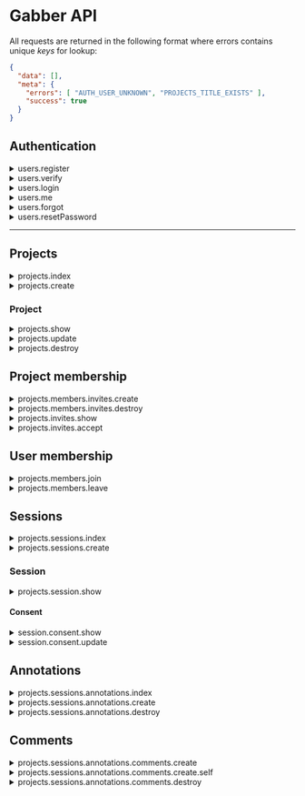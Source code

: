 # Gabber API

All requests are returned in the following format where errors contains unique _keys_ for lookup:

```json
{
  "data": [],
  "meta": {
    "errors": [ "AUTH_USER_UNKNOWN", "PROJECTS_TITLE_EXISTS" ],
    "success": true
  }
}
```

## Authentication

<details>
<summary>users.register</summary>
<br>

`POST: /api/auth/register/`
  
> Create a new user and emails a user a unique token to verify their account

**Arguments**

- `fullname`: the full name of a user, or what they consider their display name to be. This is **not** validated as
fullname varies across countries, where some consider middle name, etc.
- `email`: must be a valid email address and is used to uniquely identify a user.
- `password`: must be at least 12 characters.

**Returns:**

- Within the custom response: `data` is `null` and `success` is `True`

**Actions:**

- Emails the user a unique token to verify their account.

**Errors**

- `AUTH_INCORRECT_PASSWORD`: The password you provided for that email is invalid.
- `AUTH_FULLNAME_REQUIRED`: A full name is required to register. This is for others to identify you.
- `AUTH_EMAIL_DOES_NOT_EXIST`: A user with that account does not exist.
- `AUTH_EMAIL_REQUIRED`: An email address is required to register. This is your username.
- `AUTH_INVALID_EMAIL`: The email address provided is invalid.
- `AUTH_PASSWORD_REQUIRED`: A password is required to register
- `AUTH_PASSWORD_LENGTH`: The password must be at least 12 characters long
</details>

<details>
<summary>users.verify</summary>
<br>

`POST: /api/auth/verify/<token>/`
  
> A magic URL is sent to the user after registering. Once clicked, the user is verified and the associated
user object and tokens are returned.

**Arguments**

- N/A

**Returns:**

```json
{
        "tokens": {
            "access": "",
            "refresh": ""
        },
        "user": {
            "created_on": "14-Mar-2018",
            "email": "hello@me.com",
            "fullname": "Jay Rainey",
            "id": 102,
            "registered": false,
            "updated_on": "14-Mar-2018"
        }
    }
```

**Actions:**

- Emails the user a welcome message.

**Errors**

- `TOKEN_EXPIRED`: The token provided has expired; default length is one week.
- `TOKEN_404`: The token provided is invalid.
- `ALREADY_VERIFIED`: The magic URL has already been used to verify the account.

</details>


<details>
<summary>users.login</summary>
<br>

`POST: /api/auth/login/`

> authenticates a known user and returns a JWT

**Arguments**

- `email`: Must be a valid email address and is used to uniquely identify a user.
- `password`: Must be at least 12 characters.

**Returns:**

- Same as registration

**Errors**

- `AUTH_INCORRECT_PASSWORD`: The password you provided for that email is invalid.
- `AUTH_EMAIL_EXISTS`: A user with that account does not exist.
- `AUTH_EMAIL_REQUIRED`: An email address is required to register. This is your username.
- `AUTH_INVALID_EMAIL`: The email address provided is invalid.
- `AUTH_PASSWORD_REQUIRED`: A password is required to register
- `AUTH_INCORRECT_PASSWORD`: An incorrect password was provided for this email address.
- `AUTH_PASSWORD_LENGTH`: The password must be at least 12 characters long
</details>

<details>
<summary>users.me</summary>
<br>

`POST: /api/auth/me/`

> Provides access to the user object.

**Arguments**

N/A, but a JWT must be provided.

**Returns:**

- The user object if a JWT is provided, otherwise data is empty.

</details>

<details>
<summary>users.forgot</summary>
<br>
 
`POST: /api/auth/forgot/`

> Emails a user with a time serialised URL that can be used to reset their password

**Arguments**

- `email`: the email address of the user to reset the password for

**Returns**

- N/A

**Actions**

- Emails a _unique_ [timed serializer URL](http://pythonhosted.org/itsdangerous/) (i.e. token) to reset password

**Errors**:

- `GENERAL_INVALID_JSON`: The request you made contains invalid JSON.
- `AUTH_INVALID_EMAIL`: You have not provided a valid email address.
- `AUTH_EMAIL_KEY_REQUIRED`: The attribute `email` is required in your request body.
- `AUTH_EMAIL_IS_EMPTY`: The attribute `email` must not be empty.
- `AUTH_EMAIL_IS_NOT_STRING`: The attribute `email` must be a string.

</details>

<details>
<summary>users.resetPassword</summary>
<br>

`POST: /api/auth/reset/<string:token>/`

> Changes the password of a given email if the token sent is also valid.

**Arguments**

- `password`: the password to change the email address to

**Returns**

- Same as registration

**Actions**

- Emails the user to inform them that their password was reset

**Errors**:

- `GENERAL_INVALID_JSON:` The request made contains invalid JSON
- `AUTH_PASSWORD_KEY_REQUIRED`: The password attribute is required.
- `AUTH_PASSWORD_IS_EMPTY`: The provided password attribute is empty.
- `AUTH_PASSWORD_IS_NOT_STRING`: The password attribute must be a string.
- `TOKEN_EXPIRED`: The token is invalid as it has expired.
- `TOKEN_404:` The token does not exist.
- `TOKEN_USED`: This token was previously used to reset the password.
  
</details>

---

## Projects

<details>
<summary>projects.index</summary>
<br>
  
`GET: /api/projects/`

> Returns a list of available projects for that user; if no JWT provided then public projects are returned.

**Returns**

```json
[
    {
        "created_on": "04-Mar-2018",
        "creator": {
            "fullname": "Jay Rainey",
            "user_id": 13
        },
        "description": "now now",
        "has_consent": false,
        "id": 7,
        "is_active": true,
        "members": [
            {
                "confirmed": true,
                "date_accepted": "13-Mar-2018",
                "date_sent": "13-Mar-2018",
                "deactivated": false,
                "fullname": "jay",
                "role": "user",
                "user_id": 102
            }
        ],
        "privacy": "private",
        "slug": "new",
        "title": "new",
        "topics": [
            {
                "created_on": "04-Mar-2018",
                "id": 10,
                "is_active": 1,
                "project_id": 7,
                "text": "lol",
                "updated_on": "04-Mar-2018"
            }
        ],
        "updated_on": "04-Mar-2018"
    },
    {
        "created_on": "04-Mar-2018",
        "creator": {
            "fullname": "Jay Rainey",
            "user_id": 13
        },
        "description": "new desc",
        "has_consent": false,
        "id": 2,
        "is_active": true,
        "members": [
            {
                "confirmed": true,
                "date_accepted": "12-Mar-2018",
                "date_sent": "12-Mar-2018",
                "deactivated": false,
                "fullname": "jay",
                "role": "admin",
                "user_id": 30
            }
        ],
        "privacy": "public",
        "slug": "ni-oal",
        "title": "ni oal",
        "topics": [
            {
                "created_on": "04-Mar-2018",
                "id": 3,
                "is_active": 1,
                "project_id": 2,
                "text": "one topic lol",
                "updated_on": "04-Mar-2018"
            },
            "..."
        ],
        "updated_on": "04-Mar-2018"
    }
]
```

**Errors**:

- `GENERAL.UNKNOWN_USER:` The user making the request does not exist, i.e. they are JWT user but unknown to our system.

</details>

<details>
<summary>projects.create</summary>
<br>
  
`POST: /api/projects/`

> Creates a new project

**Arguments**

```json
{
  "title": "The title of your neat project",
  "description": "Describe your project ...",
  "privacy": "public | private",
  "topics": ["Topics must strings", "Otherwise madness occurs"]
}
```

**Returns**

The same format as `/projects/`, but for the individual project the user just created

```json
{
    "created_on": "05-Mar-2018",
    "creator": {
        "user_id": 22,
        "fullname": "jay rainey"
    },
    "description": "new desc",
    "has_consent": false,
    "id": 11,
    "is_public": true,
    "is_active": true,
    "members": [
        {
            "id": 22,
            "name": "jay rainey",
            "role": "admin",
            "user_id": 22
        }
    ],
    "slug": "super-new-title",
    "title": "Super new title",
    "topics": [
        {
            "created_on": "05-Mar-2018",
            "id": 14,
            "is_active": 1,
            "project_id": 11,
            "text": "topics",
            "updated_on": "05-Mar-2018"
        }
    ],
    "updated_on": "05-Mar-2018"
}
```

**Errors**:

- `PROJECTS_TITLE_EXISTS`: A project with that title already exists.
- `PROJECTS_TITLE_REQUIRED`: The value for the title parameter is required.
- `PROJECTS_TITLE_IS_NOT_STRING`: The value for the title parameter must be a string.
- `PROJECTS_DESCRIPTION_REQUIRED`: The value for the description parameter is required.
- `PROJECTS_DESCRIPTION_IS_NOT_STRING`: The value for the description parameter must be a string.
- `PROJECTS_PRIVACY_REQUIRED`: The value for the privacy parameter is required.
- `PROJECTS_PRIVACY_INVALID`: The value for the privacy parameter is invalid, which must be private or public.
- `PROJECTS_PRIVACY_IS_NOT_STRING`: The value for the privacy parameter must be a string.
- `PROJECTS_TOPICS_REQUIRED`: The value for the title parameter is required.
- `PROJECTS_TOPIC_MUST_BE_LIST`: The topics parameter must be of type list.
- `PROJECTS_TOPIC_IS_NOT_STRING`: The value for the privacy parameter must be a string.
- `PROJECTS_TOPIC_IS_EMPTY`: A topic provided is empty.
- `GENERAL_UNKNOWN_JWT_USER`: The JWT user is unknown to the database.
- `GENERAL_INVALID_JSON`: The request made contains invalid JSON

</details>

### Project

<details>
<summary>projects.show</summary>
<br>
  
`GET: /api/projects/<int:pid>/`

> Returns a project if it is public. If it is private, data is only returned if the JWT user is a member.

**Returns**

```json
    {
        "created_on": "03-Mar-2018",
        "creator": {
            "user_id": 1,
            "fullname": "Jay Rainey"
        },
        "description": "Describe your project in at most 230 words",
        "has_consent": false,
        "id": 11,
        "is_public": true,
        "is_active": true,
        "members": [
            {
                "fullname": "Jay Rainey",
                "role": "user",
                "user_id": 1
            }
            "..."
        ],
        "topics": [
            {
                "created_on": "03-Mar-2018",
                "id": 1,
                "is_active": 0,
                "project_id": 1,
                "text": "Topics must be less than 280 words",
                "updated_on": "03-Mar-2018"
            }
            "..."
        ],
        "slug": "the-title-of-your-a",
        "title": "The title of your a",
        "updated_on": "05-Mar-2018"
    }
```

**Errors**

- `GENERAL_UNKNOWN_JWT_USER`: The JWT user is unknown to the database.
- `PROJECT_DOES_NOT_EXIST`: The project you tried to view does not exist.
- `PROJECT_UNAUTHORIZED`: You are unauthorized to view this project.

</details>

<details>
<summary>projects.update</summary>
<br>
  
`PUT: /api/projects/<int:pid>/`

> Updates attributes of an existing project

**Arguments**

Same `object` as when getting, creating, etc, however, the `topics` field must include the following attributes as
it overrides all existing topics for the project; `text` and `is_active` is required for all topics:

**Create:** if no ID is provided, then a topic is created.
**Update:** the `id`, `text` and `is_active` of the topic. The text is overridden for that topic ID.
**Delete:** The topics list must include `is_active`, which if flagged as `false` will soft-delete a topic.

```json
    {
        "id": 12,
        "title": "你好吗?",
        "description": "你好",
        "creator": 30,
        "privacy": "private",
        "topics": [
            {
                "text": "你好 ANOTHER NEW", "is_active": 1
            },
            {
                "id": 4563, "text": "MODIFIED AGAIN 你好", "is_active": 1
            },
                    {
                "id": 4564, "text": "DELETED 你好", "is_active": 0
            }
        ]
    }
```

**Returns**

- The updated, serialized project as in `GET` containing the updated details.

**Errors**

- `ID_404`: The project ID provided in the request does not match the resource endpoint.
- `UNAUTHORIZED`: You do not have the permission to edit this project.
- `USER_NOT_FOUND`: No user for the creator ID provided in the request exists.
- `TITLE_EXISTS`: There already exists a project with that title; titles must be unique.
- `PROJECTS_PRIVACY_INVALID`: The value for the privacy parameter is invalid, which must be private or public.
- `TOPICS_IS_NOT_DICT`: The value for the topics parameter must be a string.
- `TOPICS_IS_ACTIVE_KEY_404`: An is_active key is missing from your topics array.
- `TOPICS_IS_ACTIVE_MUST_BE_INT`: The value of is_active must be an integer.
- `TOPICS_IS_ACTIVE_MUST_BE_0_OR_1`: The value of is_active must be either 0 (false) or 1 (true).
- `TOPICS_ID_NOT_PROJECT`: The ID of a topic does not exist for this project.
- `TOPICS_TEXT_KEY_404`: A text key is missing from your topics array.
- `TOPICS_TEXT_IS_NOT_STRING`: The value of a text must be a string.

</details>

<details>
<summary>projects.destroy</summary>
<br>

`DELETE: /api/projects/<int:pid>/`

> Soft deletes an existing project. The JWT user must have the creator role of a project to delete it.

**Arguments** N/A
**Returns**

- `meta.success` will be True if successful.

**Errors**

- `PROJECT_DOES_NOT_EXIST`: ??
- `GENERAL_UNKNOWN_JWT_USER`: ??
- `PROJECT_DELETE_UNAUTHORIZED`: ??

</details>

## Project membership

<details>
<summary>projects.members.invites.create</summary>
<br>
  
`POST: /api/project/<int:id>/membership/invites/`

> Adds a member to a project (or creates a user if not exists) and invites them to be part of a given project. If
the system knows the user and they are registered (i.e. active), then they are emailed to inform them that they were
added to the project. Otherwise, a unique token is emailed to the participant where they can register if they do not
have an account or login with a different account (i.e. because the email they received the invite to is personal).

**Arguments**

```json
    {
      "fullname": "Jay Rainey",
      "email": "membertoinvite@gmail.com"
    }
```

**Actions**

This depends if the user is registered:

1) If the user is registered, they are emailed to inform them that they were added to the project
2) Otherwise, the email contains a unique `token` that will let the user create a new account or
login with an existing account, which is then associated with the membership invite.

**Errors**

- `GENERAL_UNKNOWN_JWT_USER`: The JWT user is unknown to the database.
- `PROJECT_UNAUTHORIZED`: You are unauthorized to view this project.
- `GENERAL_UNKNOWN_USER`: The user in the JWT request does not exist.
- `PROJECT_INVITE_MEMBER_UNAUTHORIZED`: You are unauthorized to remove a member from a project
- `GENERAL_INVALID_JSON`: Your request contains invalid JSON.
- `MEMBERSHIP_FULLNAME_KEY_REQUIRED`: The fullname of a user to add to the project.
- `MEMBERSHIP_FULLNAME_IS_EMPTY`: The fullname of the user provided was empty.
- `MEMBERSHIP_FULLNAME_IS_NOT_STRING`: The fullname of a user must be a string
- `MEMBERSHIP_EMAIL_KEY_REQUIRED`: An email is required of the user to add from the project.
- `MEMBERSHIP_EMAIL_IS_EMPTY`: The email provided for the user to add is empty.
- `MEMBERSHIP_EMAIL_IS_NOT_STRING`: The email provided for the user to add is not a string.
- `MEMBERSHIP_EMAIL_USER_404`: The user you are trying to add does not exist.
- `PROJECT_MEMBER_EXISTS`: A user with that email is already a member of the project.

</details>

<details>
<summary>projects.members.invites.destroy</summary>
<br>
  
`DELETE: /api/project/<int:id>/membership/invites/<int:member_id>`

> Removes a user and emails them that they have been removed from a project, when and by whom.

**Arguments**

N/A

**Returns**

- The member object for the deleted member.

**Actions**

- Emails the user that they have been removed from a project, when and by whom.

**Errors**

- `GENERAL_UNKNOWN_JWT_USER`: The JWT user is unknown to the database.
- `PROJECT_UNAUTHORIZED`: You are unauthorized to view this project.
- `GENERAL_UNKNOWN_USER`: The user in the JWT request does not exist.
- `PROJECT_INVITE_MEMBER_UNAUTHORIZED`: You are unauthorized to remove a member from a project
- `USER_NOT_PROJECT_MEMBER`: The user you tried to remove is not a member of this project.
- `UNKNOWN_MEMBERSHIP`: The user you tried to remove is not a project member.
- `USER_ALREADY_DELETED`: The user you tried to remove has already been deleted.
 
</details>


<details>
<summary>projects.invites.show</summary>
<br>

`GET: /api/projects/invites/<token>/`
  
> Provides the API consumer with metadata associated with the token, namely the associated users Full Name and Email.

**Arguments**

- `token`: a valid `TimedSerializer` url token.

**Returns:**

```json
  {
    "project": {
        "created_on": "2018-03-19T10:51:45+00:00",
        "creator": {
            "fullname": "Geoff Testington",
            "user_id": 1
        },
        "description": "All that chat you will ever need to have about your boy Geoff Testington",
        "has_consent": false,
        "id": 1,
        "is_active": true,
        "is_public": true,
        "members": [
            {
                "confirmed": true,
                "date_accepted": "2018-03-19T10:51:45+00:00",
                "date_sent": "2018-03-19T10:51:45+00:00",
                "deactivated": false,
                "id": 1,
                "role": "admin",
                "user_id": 9
            },
            "..."
        ],
        "privacy": "public",
        "slug": "geoff-s-super-sessions",
        "title": "Geoff's Super Sessions",
        "topics": [
            {
                "created_on": "2018-03-19T10:51:45+00:00",
                "id": 1,
                "is_active": 1,
                "project_id": 1,
                "text": "Topper Box",
                "updated_on": "2018-03-19T10:51:45+00:00"
            },
            "..."
        ],
        "updated_on": "2018-03-21T19:18:03+00:00"
    },
    "user": {
        "created_on": "2018-03-22T15:34:41+00:00",
        "email": "hi@robo.me",
        "fullname": "Robster McMuffin",
        "id": 18,
        "participant_of": [],
        "registered": false,
        "updated_on": "2018-03-22T15:34:41+00:00",
        "verified": false
    }
  }
```

**Errors**

- `TOKEN_EXPIRED`: The token provided has expired; default length is one week.
- `TOKEN_404`: The token provided is invalid.

</details>

<details>
<summary>projects.invites.accept</summary>
<br>

`PUT: /api/projects/invites/<token>/`
  
> An unregistered user has been invited to a project; they receive a token (magic url) that they can use to modify
their user record (such as fullname) and to accept the invite to join this project.

**Arguments**

- `fullname`: the full name of a user, or what they consider their display name to be.
- `password`: the password for their account.

**Returns:**

The user object:

```json
{
        "tokens": {
            "access": "",
            "refresh": ""
        },
        "user": {
            "created_on": "14-Mar-2018",
            "email": "hello@me.com",
            "fullname": "Jay Rainey",
            "id": 102,
            "registered": false,
            "updated_on": "14-Mar-2018"
        }
    }
```

**Errors**

- `TOKEN_EXPIRED`: The token provided has expired; default length is one week.
- `TOKEN_404`: The token provided is invalid.
- `GENERAL_INVALID_JSON`: The request is not valid JSON.
- `MEMBERSHIP_CONFIRMED`: You have already previously confirmed your membership to this project.
- `AUTH_FULLNAME_REQUIRED`: A full name is required to register. This is for others to identify you.
- `AUTH_ALREADY_REGISTERED`: the account has already been confirmed and registered

</details>

## User membership

<details>
<summary>projects.members.join</summary>
<br>
  
`POST: /api/projects/<int:pid>/membership/`

> Join (i.e. become a member) of an existing public project

**Returns**

- True if success, otherwise False within the `meta` object.

**Errors**

- `GENERAL_UNKNOWN_JWT_USER`: The JWT user is unknown to the database.
- `PROJECT_UNAUTHORIZED`: You are unauthorized to view this project.
- `ALREADY_MEMBER`: You have tried to join a project that you are already a member of.

</details>

<details>
<summary>projects.members.leave</summary>
<br>

`DELETE: /api/projects/<int:pid>/membership/`

> Leaves a project that the user is a member of.

**Returns**

- True if success, otherwise False within the `meta` object.

**Errors**

- `GENERAL_UNKNOWN_JWT_USER`: The JWT user is unknown to the database.
- `PROJECT_UNAUTHORIZED`: You are unauthorized to view this project.
- `USER_NOT_PROJECT_MEMBER`: You are not a member of that project.

</details>

## Sessions

<details>
<summary>projects.sessions.index</summary>
<br>
  
`GET: /api/projects/<int:pid>/sessions/`

> A list of all sessions for a given project

**Returns**

```json
    [
        {
            "created_on": "04-Mar-2018",
            "creator": {
                "name": "Hey",
                "user_id": 7
            },
            "id": "ba08ff46c7b04719ba46614551aa10d4",
            "participants": [
                {
                    "name": "Jay",
                    "role": "interviewer",
                    "user_id": 6
                },
                {
                    "name": "Henry",
                    "role": "interviewee",
                    "user_id": 8
                }
            ],
            "topics": [
                {
                    "end": "10",
                    "id": 12,
                    "start": "0",
                    "text": "The first topic being discussed"
                },
                "..."
            ],
            "user_annotations": []
        },
        "..."
    ]
```

**Errors**

- `GENERAL_UNKNOWN_JWT_USER`: The JWT user is unknown to the database.
- `PROJECT_DOES_NOT_EXIST`: The project you tried to view does not exist.
- `PROJECT_UNAUTHORIZED`: You are unauthorized to view this project.
- `SESSION_UNKNOWN`: The session you tried to view does not exist.

</details>

<details>
<summary>projects.sessions.create</summary>
<br>
  
`POST: /api/projects/<int:pid>/sessions/`

### MOBILE SUPPORT: LEGACY

> Creates a new session for a given project. **Note:** this is currently only used  on the mobile device,
and is a `application/x-www-form-urlencoded` as it expects a `file` and `metadata` from a form.

**Arguments**

- `recording`: An audio recording from the Gabber session
- `creatorEmail`: The email address of the creator of the project; if not provided it is inferred from JWT.
- `participants`: A dictionary of participants that were involved in the session [serialized here](https://github.com/jawrainey/GabberServer/blob/master/gabber/api/schemas/create_session.py#L39-L54),
which should be of the format: `{Name: Jay, Email: blah@jay.me, Role: 0 or 1}`. These should be uppercase and `Role` is a boolean
that represents if the participant was the creator of the interview.
- `prompts`: A dictionary of topics annotated during the discussion [serialized here](https://github.com/jawrainey/GabberServer/blob/master/gabber/api/schemas/create_session.py#L15-L36),
which should be of the format: `{Start: 0, End: 10, PromptID: 21}`.

**Note:**

- The keys from the `prompts` and `particiapnts` are uppercase.
- The errors and response returned from this request differ from other endpoints as they use an old return response.

</details>

### Session

<details>
<summary>projects.session.show</summary>
<br>
  
`GET: /api/projects/<int:pid>/sessions/<string:sid>/`

> An individual Gabber recorded session for a project

**Returns**

```json
    "created_on": "03-Mar-2018",
    "creator": {
        "name": "Jay",
        "user_id": 6
    },
    "id": "1cee9eca335b45bf82a6886e424c9e86",
    "participants": [
        {
            "name": "Jay",
            "role": "interviewer",
            "user_id": 6
        },
        "..."
    ],
    "topics": [
        {
            "end": "8",
            "id": 1,
            "start": "0",
            "text": "Topics must be less than 280 words"
        },
        "..."
    ],
    "user_annotations": [
        {
            "codes": [],
            "comments": [],
            "created_on": "04-Mar-2018",
            "end_interval": 9,
            "id": 1,
            "justification": "first annotation",
            "session_id": "1cee9eca335b45bf82a6886e424c9e86",
            "start_interval": 0,
            "updated_on": "04-Mar-2018",
            "user_id": 1
        },
        "..."
    ]
```

**Errors**

- `GENERAL_UNKNOWN_JWT_USER`: The JWT user is unknown to the database.
- `PROJECT_DOES_NOT_EXIST`: The project you tried to view does not exist.
- `PROJECT_UNAUTHORIZED`: You are unauthorized to view this project.
- `SESSION_UNKNOWN`: The session you tried to view does not exist.

</details>

#### Consent

<details>
<summary>session.consent.show</summary>
<br>
  
`GET: /api/consent/<token>`

> Using a magic URL, a user involved in a session can provide their consent for what they would like to happen
to their audio recording

**Returns**

The `project`, `session`, and `user` associated with the Gabber session that is being consented.


```json
{
    "data": {
        "project": {
            "created_on": "2018-03-19T10:51:45+00:00",
            "creator": {
                "fullname": "Geoff Testington",
                "user_id": 1
            },
            "description": "All that chat you will ever need to have about your boy Geoff Testington",
            "has_consent": false,
            "id": 1,
            "is_active": true,
            "is_public": true,
            "members": [
                {
                    "confirmed": true,
                    "date_accepted": "2018-03-19T10:51:45+00:00",
                    "date_sent": "2018-03-19T10:51:45+00:00",
                    "deactivated": false,
                    "id": 1,
                    "role": "admin",
                    "user_id": 9
                },
                "..."
            ],
            "privacy": "public",
            "slug": "geoff-s-super-sessions",
            "title": "Geoff's Super Sessions",
            "topics": [
                {
                    "created_on": "2018-03-19T10:51:45+00:00",
                    "id": 1,
                    "is_active": 1,
                    "project_id": 1,
                    "text": "Topper Box",
                    "updated_on": "2018-03-19T10:51:45+00:00"
                },
                "..."
            ],
            "updated_on": "2018-03-21T19:18:03+00:00"
        },
        "session": {
            "audio_url": "https://gabber-ncl.s3.amazonaws.com/1/61539890a92f46f78dd41d2f65bcd89b?AWSAccessKeyId=AKIAIWPXLUJXTAOEZ7SA&Expires=1521751447&Signature=wPYelHcTrqeaf1I9WAF0HJuVUW0%3D",
            "created_on": "2018-03-22T18:42:33+00:00",
            "id": "61539890a92f46f78dd41d2f65bcd89b",
            "num_user_annotations": 0,
            "participants": [
                {
                    "role": "interviewer",
                    "user_id": "26"
                },
                {
                    "role": "interviewee",
                    "user_id": "28"
                }
            ],
            "project_id": 1,
            "topics": [
                {
                    "end_interval": 21,
                    "id": 59,
                    "start_interval": 0,
                    "text": "Topper Box",
                    "topic": 1,
                    "topic_id": 1
                }
            ]
        },
        "user": {
            "created_on": "2018-03-22T18:42:33+00:00",
            "id": 28,
            "participant_of": [
                43
            ],
            "registered": false,
            "updated_on": "2018-03-22T18:42:33+00:00",
            "verified": false
        }
    },
    "meta": {
        "messages": [],
        "success": true
    }
}
```

**Errors**

- `TOKEN_EXPIRED`: The token provided has expired; default length is one week.
- `TOKEN_404`: The token provided is invalid.
- `GENERAL_INVALID_JSON`: The request is not valid JSON.

</details>


<details>
<summary>session.consent.update</summary>
<br>
  
`PUT: /api/consent/<token>`

> Updates the consent for a specific session

**Arguments**

- `type`: must be `none`, `private` or `public`.

**Returns**

- `null` data object, with `success` set as `true`.

**Errors**

- `TOKEN_EXPIRED`: The token provided has expired; default length is one week.
- `TOKEN_404`: The token provided is invalid.
- `GENERAL_INVALID_JSON`: The request is not valid JSON.
- `CONSENT_TYPE_KEY_REQUIRED`: The type attribute is required.
- `CONSENT_TYPE_IS_EMPTY`: The type attribute is empty.
- `CONSENT_TYPE_IS_NOT_STRING`: The type attribute must be a string.
- `CONSENT_INVALID_TYPE_VALUE`: The value provided for type is not none, private or public.
        
</details>


## Annotations

<details>
<summary>projects.sessions.annotations.index</summary>
<br>
  
`GET: /api/projects/<int:pid>/sessions/<string:sid>/annotations/`

> A list of user annotations on a recording session

**Returns**

```json
    [
      {
            "comments": [
                {
                    "annotation_id": 1,
                    "content": "beans",
                    "created_on": "03-Mar-2018",
                    "creator": {
                        "fullname": "jay",
                        "user_id": 30
                    },
                    "id": 1,
                    "parent_id": 1,
                    "replies": [
                        1,
                        2,
                        8,
                        9,
                        10,
                        11
                    ],
                    "session_id": "1cee9eca335b45bf82a6886e424c9e86",
                    "updated_on": "09-Mar-2018"
                },
                {
                    "annotation_id": 1,
                    "content": "Responding to FC",
                    "created_on": "03-Mar-2018",
                    "creator": {
                        "fullname": "Jay Rainey",
                        "user_id": 1
                    },
                    "id": 2,
                    "parent_id": 1,
                    "replies": [
                        3
                    ],
                    "session_id": "1cee9eca335b45bf82a6886e424c9e86",
                    "updated_on": "03-Mar-2018"
                },
                ...
            ],
            "content": "Hello world modified text",
            "created_on": "04-Mar-2018",
            "creator": {
                "fullname": "Jay Rainey",
                "user_id": 1
            },
            "end_interval": 10,
            "id": 1,
            "is_active": true,
            "labels": [
                {
                    "id": 1,
                    "text": "lol"
                },
                {
                    "id": 2,
                    "text": "Smash"
                }
                ...
            ],
            "session_id": "1cee9eca335b45bf82a6886e424c9e86",
            "start_interval": 3,
            "tags": [
                1,
                2,
                3
            ],
            "updated_on": "08-Mar-2018"
      },
      "..."
    ]
```

- `replies` currently returns a list of IDs of other comments on this comment. I will update
this once I get recursive serialization working as comments are self referential.
- `labels` and `tags` present the same information, whereas `tags` only contains the IDs of tags, which
simplifies updating the model.


**Errors**

- `PROJECT_DOES_NOT_EXIST`: ??
- `SESSION_UNKNOWN`: ??
- `SESSION_NOT_IN_PROJECT`: ??
- `GENERAL_UNKNOWN_JWT_USER`: ??
- `PROJECT_UNAUTHORIZED`: ??

</details>

<details>
<summary>projects.sessions.annotations.create</summary>
<br>

`POST: /api/projects/<int:pid>/sessions/<string:sid>/annotations/`

> Creates a new user annotation on a session recording

**Arguments**

```json
    {
        "content": "Now updating",
        "start_interval": 20,
        "end_interval": 20,
        "tags": [1,2]
    }
```

Note: the `tags` argument is currently optional (so can be not sent in the request); if an empty list is sent, then all tags are
removed.

**Returns**

- The created annotation object, e.g.

```json
    {
        "comments": [],
        "content": "Hello world",
        "created_on": "09-Mar-2018",
        "end_interval": 10,
        "id": 11,
        "is_active": true,
        "labels": [
            {
                "id": 1,
                "text": "First tag"
            },
            {
                "id": 3,
                "text": "Third tag"
            }
        ],
        "session_id": "1cee9eca335b45bf82a6886e424c9e86",
        "start_interval": 3,
        "tags": [
            1,
            3
        ],
        "updated_on": "09-Mar-2018",
        "user_id": 30
    }
```

**Errors**

- `PROJECT_DOES_NOT_EXIST`: ??
- `SESSION_UNKNOWN`: ??
- `SESSION_NOT_IN_PROJECT`: ??
- `GENERAL_UNKNOWN_JWT_USER`: ??
- `PROJECT_UNAUTHORIZED`: ??
- `GENERAL_INVALID_JSON`: ??
- `ANNOTATIONS_CONTENT_REQUIRED`: ??
- `ANNOTATIONS_CONTENT_IS_NOT_STRING`: ??
- `ANNOTATIONS_CONTENT_IS_EMPTY`: ??
- `ANNOTATIONS_START_INTERVAL_REQUIRED`: ??
- `ANNOTATIONS_START_INTERVAL_IS_NOT_INT`: ??
- `ANNOTATIONS_START_INTERVAL_MUST_BE_POSITIVE_INT`: ??
- `ANNOTATIONS_END_INTERVAL_REQUIRED`: ??
- `ANNOTATIONS_END_INTERVAL_IS_NOT_INT`: ??
- `ANNOTATIONS_END_INTERVAL_MUST_BE_POSITIVE_INT`: ??
- `ANNOTATIONS_START_BEFORE_END`: ??
- `ANNOTATIONS_TAGS_IS_NOT_LIST`: ??
- `ANNOTATIONS_TAG_IS_NOT_INT`: ??

</details>

<details>
<summary>projects.sessions.annotations.destroy</summary>
<br>
  
`DELETE: /api/projects/<int:pid>/sessions/<string:sid>/annotations/<int:aid>/`

> Deletes a users annotation on a session recording. Only users who created the annotation can delete it.

**Returns**

- Custom response where `meta.success` is True if the annotation was deleted, otherwise an error below is provided.

**Errors**

- `PROJECT_DOES_NOT_EXIST`: ??
- `SESSION_UNKNOWN`: ??
- `SESSION_NOT_IN_PROJECT`: ??
- `GENERAL_UNKNOWN_JWT_USER` ??
- `PROJECT_UNAUTHORIZED`: ??
- `ANNOTATIONS_NOT_FOUND`: ??
- `NOT_ANNOTATION_CREATOR`: ??

</details>

## Comments

<details>
<summary>projects.sessions.annotations.comments.create</summary>
<br>
  
`POST: /api/projects/<int:pid>/sessions/<string:sid>/annotations/<int:aid>/comments/`

> Create a **new** comment on an annotation

**Arguments**

The content of the comment

```json
    {
        "content": "The content of the comment"
    }
```

**Returns**

- The comment as an object; `parent_id` is `null` if it is a comment

```json
    {
        "annotation_id": 1,
        "created_on": "09-Mar-2018",
        "creator": {
            "fullname": "jay",
            "user_id": 30
        },
        "id": 15,
        "parent_id": 10,
        "replies": [],
        "content": "again ... updates",
        "session_id": "1cee9eca335b45bf82a6886e424c9e86",
        "updated_on": "09-Mar-2018"
    }
```

**Errors**

- `PROJECT_DOES_NOT_EXIST`: ??
- `SESSION_UNKNOWN`: ??
- `SESSION_NOT_IN_PROJECT`: ??
- `GENERAL_UNKNOWN_JWT_USER`: ??
- `PROJECT_UNAUTHORIZED`: ??
- `COMMENT_404`: ??
- `COMMENT_NOT_IN_SESSION`: ??

</details>


<details>
<summary>projects.sessions.annotations.comments.create.self</summary>
<br>
  
`POST: /api/projects/<int:pid>/sessions/<string:sid>/annotations/<int:aid>/comments/<int:cid>/`

> Creates a new comment on another comment, e.g. nested comments.

**Returns**

- The new comment resource.

**Errors**

- `PROJECT_DOES_NOT_EXIST`: ??
- `SESSION_UNKNOWN`: ??
- `SESSION_NOT_IN_PROJECT`: ??
- `GENERAL_UNKNOWN_JWT_USER`: ??
- `PROJECT_UNAUTHORIZED`: ??
- `COMMENT_404`: ??
- `COMMENT_NOT_IN_SESSION`: ??

</details>

<details>
<summary>projects.sessions.annotations.comments.destroy</summary>
<br>
  
`DELETE: /api/projects/<int:pid>/sessions/<string:sid>/annotations/<int:aid>/comments/<int:cid>/`

> Soft-deletes the entire comment, i.e. via an `delete` feature

**Returns**

- N/A

**Errors**

- `PROJECT_DOES_NOT_EXIST`: ??
- `SESSION_UNKNOWN`: ??
- `SESSION_NOT_IN_PROJECT`: ??
- `GENERAL_UNKNOWN_JWT_USER`: ??
- `PROJECT_UNAUTHORIZED`: ??
- `COMMENT_404`: ??
- `COMMENT_NOT_IN_SESSION`: ??
- `NOT_COMMENT_CREATOR`: ??

</details>
